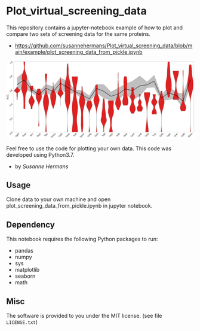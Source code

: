 # Plot_virtual_screening_data

This repository contains a jupyter-notebook example of how to plot and compare two sets of screening data for the same proteins.
* https://github.com/susannehermans/Plot_virtual_screening_data/blob/main/example/plot_screening_data_from_pickle.ipynb

![example_rmsf.png](https://github.com/susannehermans/Plot_virtual_screening_data/blob/main/example/violinplot_fittversky.png?raw=true)

Feel free to use the code for plotting your own data. 
This code was developed using Python3.7. 
* by *Susanne Hermans*

## Usage

Clone data to your own machine and open plot_screening_data_from_pickle.ipynb in jupyter notebook.

## Dependency

This notebook requires the following Python packages to run:
  * pandas
  * numpy
  * sys
  * matplotlib
  * seaborn 
  * math

## Misc

The software is provided to you under the MIT license.
(see file `LICENSE.txt`)

